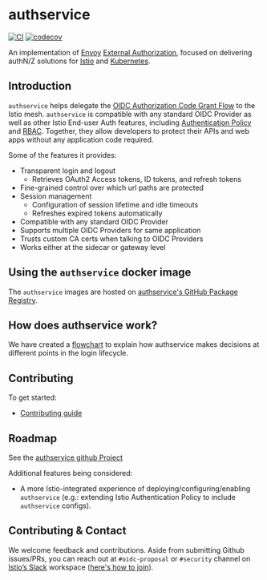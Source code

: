 # authservice

[![CI](https://github.com/tetrateio/authzervice-go/actions/workflows/ci.yaml/badge.svg)](https://github.com/tetrateio/authzervice-go/actions/workflows/ci.yaml)
[![codecov](https://codecov.io/gh/tetrateio/authzervice-go/graph/badge.svg?token=LAmdH59zeK)](https://codecov.io/gh/tetrateio/authzervice-go)

An implementation of [Envoy](https://envoyproxy.io) [External Authorization](https://www.envoyproxy.io/docs/envoy/latest/configuration/http/http_filters/ext_authz_filter),
focused on delivering authN/Z solutions for [Istio](https://istio.io) and [Kubernetes](https://kubernetes.io).

## Introduction

`authservice` helps delegate the [OIDC Authorization Code Grant Flow](https://openid.net/specs/openid-connect-core-1_0.html#CodeFlowAuth)
to the Istio mesh. `authservice` is compatible with any standard OIDC Provider as well as other Istio End-user Auth features,
including [Authentication Policy](https://istio.io/docs/tasks/security/authn-policy/) and [RBAC](https://istio.io/docs/tasks/security/rbac-groups/).
Together, they allow developers to protect their APIs and web apps without any application code required.

Some of the features it provides:
- Transparent login and logout
    - Retrieves OAuth2 Access tokens, ID tokens, and refresh tokens
- Fine-grained control over which url paths are protected
- Session management
    - Configuration of session lifetime and idle timeouts
    - Refreshes expired tokens automatically
- Compatible with any standard OIDC Provider
- Supports multiple OIDC Providers for same application
- Trusts custom CA certs when talking to OIDC Providers
- Works either at the sidecar or gateway level

## Using the `authservice` docker image

The `authservice` images are hosted on [authservice's GitHub Package Registry](https://github.com/istio-ecosystem/authservice/packages).

## How does authservice work?

We have created a [flowchart](https://miro.com/app/board/o9J_kvus6b4=/) to explain how authservice makes decisions at different points in the login lifecycle.

## Contributing

To get started:

- [Contributing guide](./CONTRIBUTING.md)

## Roadmap
See the [authservice github Project](https://github.com/istio-ecosystem/authservice/projects/1)

Additional features being considered:
- A more Istio-integrated experience of deploying/configuring/enabling `authservice`
  (e.g.: extending Istio Authentication Policy to include `authservice` configs).

## Contributing & Contact

We welcome feedback and contributions. Aside from submitting Github issues/PRs, you can reach out at `#oidc-proposal`
or `#security` channel on [Istio’s Slack](https://istio.slack.com/) workspace
([here's how to join](https://istio.io/about/community/join/)).
